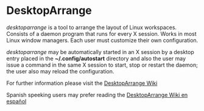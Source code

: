 # DesktopArrange

*desktoparrange* is a tool to arrange the layout of Linux workspaces.
Consists of a daemon program that runs for every X session. Works in most Linux window managers.
Each user must customize their own configuration.

*desktoparrange* may be automatically started in an X session
by a desktop entry placed in the **~/.config/autostart** directory
and also the user may issue a command in the same X session
to start, stop or restart the daemon;
the user also may reload the configuration.

For further information please visit the <a target="_blank" rel="noreferrer noopener" href='https://github.com/jordi-pujol/DesktopArrange/wiki'>DesktopArrange Wiki</a>

Spanish speeking users may prefer reading the <a target="_blank" rel="noreferrer noopener" href='https://github.com/jordi-pujol/DesktopArrange/wiki/Home-espa%C3%B1ol'>DesktopArrange Wiki  en español</a>
